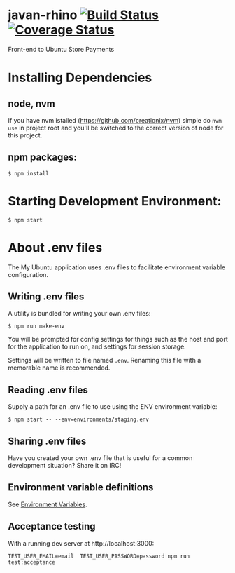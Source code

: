 # javan-rhino [![Build Status](https://travis-ci.org/canonical-ols/javan-rhino.svg?branch=travis)](https://travis-ci.org/canonical-ols/javan-rhino) [![Coverage Status](https://coveralls.io/repos/github/canonical-ols/javan-rhino/badge.svg?branch=coverage)](https://coveralls.io/github/canonical-ols/javan-rhino?branch=coverage)

Front-end to Ubuntu Store Payments

# Installing Dependencies

## node, nvm

If you have nvm istalled (https://github.com/creationix/nvm) simple do
`nvm use`
in project root and you'll be switched to the correct version of node
for this project.

## npm packages:

    $ npm install

# Starting Development Environment:

    $ npm start

# About .env files
The My Ubuntu application uses .env files to facilitate environment variable configuration.

## Writing .env files
A utility is bundled for writing your own .env files:

    $ npm run make-env

You will be prompted for config settings for things such as the host and port for the application to run on, and settings for session storage.

Settings will be written to file named `.env`. Renaming this file with a memorable name is recommended.

## Reading .env files
Supply a path for an .env file to use using the ENV environment variable:

	$ npm start -- --env=environments/staging.env

## Sharing .env files
Have you created your own .env file that is useful for a common development situation? Share it on IRC!

## Environment variable definitions
See [Environment Variables](docs/environment-variables.md).


## Acceptance testing

With a running dev server at http://localhost:3000:

```
TEST_USER_EMAIL=email  TEST_USER_PASSWORD=password npm run test:acceptance
```
